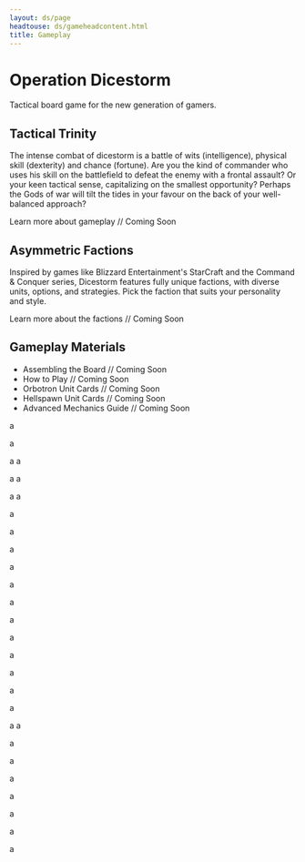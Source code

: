 ```yaml
---
layout: ds/page
headtouse: ds/gameheadcontent.html
title: Gameplay
---
```


# Operation Dicestorm

Tactical board game for the new generation of gamers.


## Tactical Trinity
The intense combat of dicestorm is a battle of wits (intelligence), physical skill (dexterity) and chance (fortune). Are you the kind of commander who uses his skill on the battlefield to defeat the enemy with a frontal assault? Or your keen tactical sense, capitalizing on the smallest opportunity? Perhaps the Gods of war will tilt the tides in your favour on the back of your well-balanced approach?

Learn more about gameplay // Coming Soon

## Asymmetric Factions
Inspired by games like Blizzard Entertainment's StarCraft and the Command & Conquer series, Dicestorm features fully unique factions, with diverse units, options, and strategies. Pick the faction that suits your personality and style.

Learn more about the factions // Coming Soon

## Gameplay Materials
* Assembling the Board // Coming Soon
* How to Play // Coming Soon
* Orbotron Unit Cards // Coming Soon
* Hellspawn Unit Cards // Coming Soon
* Advanced Mechanics Guide // Coming Soon

a

a

a
a

a
a

a
a



a

a

a

a

a

a

a

a

a

a

a

a



a
a

a

a

a

a

a

a

a